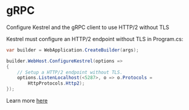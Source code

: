 # gRPC

Configure Kestrel and the gRPC client to use HTTP/2 without TLS

Kestrel must configure an HTTP/2 endpoint without TLS in Program.cs:

```csharp
var builder = WebApplication.CreateBuilder(args);

builder.WebHost.ConfigureKestrel(options =>
{
    // Setup a HTTP/2 endpoint without TLS.
    options.ListenLocalhost(<5287>, o => o.Protocols =
        HttpProtocols.Http2);
});
```

Learn more [here](https://learn.microsoft.com/en-us/aspnet/core/grpc/troubleshoot?view=aspnetcore-7.0#unable-to-start-aspnet-core-grpc-app-on-macos)

